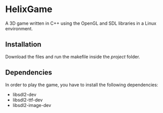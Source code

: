 # HelixGame
A 3D game written in C++ using the OpenGL and SDL libraries in a Linux environment.

## Installation
Download the files and run the makefile inside the *project* folder.

## Dependencies
In order to play the game, you have to install the following dependencies:
* libsdl2-dev
* libsdl2-ttf-dev
* libsdl2-image-dev
